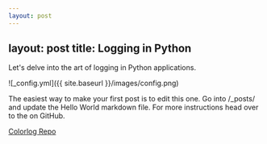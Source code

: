```yaml
---
layout: post
---
```

layout: post
title: Logging in Python
---
Let's delve into the art of logging in Python applications.

![_config.yml]({{ site.baseurl }}/images/config.png)

The easiest way to make your first post is to edit this one. Go into /_posts/ and update the Hello World markdown file. For more instructions head over to the  on GitHub.


[Colorlog Repo](https://github.com/colorlog????)